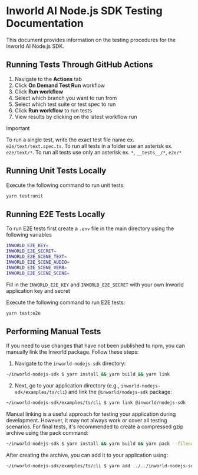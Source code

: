 # Inworld AI Node.js SDK Testing Documentation

This document provides information on the testing procedures for the Inworld AI Node.js SDK.

## Running Tests Through GitHub Actions

1. Navigate to the **Actions** tab
2. Click **On Demand Test Run** workflow
3. Click **Run workflow**
4. Select which branch you want to run from
5. Select which test suite or test spec to run
6. Click **Run workflow** to run tests
7. View results by clicking on the latest workflow run
> [!IMPORTANT]
> To run a single test, write the exact test file name ex. `e2e/text/text.spec.ts`.
> To run all tests in a folder use an asterisk ex. `e2e/text/*`.
> To run all tests use only an asterisk ex. `*`, `__tests__/*`, `e2e/*`

## Running Unit Tests Locally

Execute the following command to run unit tests:

```sh
yarn test:unit
```

## Running E2E Tests Locally

To run E2E tests first create a `.env` file in the main directory using the following variables

```sh
INWORLD_E2E_KEY=
INWORLD_E2E_SECRET=
INWORLD_E2E_SCENE_TEXT=
INWORLD_E2E_SCENE_AUDIO=
INWORLD_E2E_SCENE_VERB=
INWORLD_E2E_SCENE_SCENE=
```

Fill in the `INWORLD_E2E_KEY` and `INWORLD_E2E_SECRET` with your own Inworld application key and secret

Execute the following command to run E2E tests:

```sh
yarn test:e2e
```

## Performing Manual Tests

If you need to use changes that have not been published to npm, you can manually link the Inworld package. Follow these steps:

1. Navigate to the `inworld-nodejs-sdk` directory:
   
```sh
~/inworld-nodejs-sdk $ yarn install && yarn build && yarn link
```

2. Next, go to your application directory (e.g., `inworld-nodejs-sdk/examples/ts/cli`) and link the `@inworld/nodejs-sdk` package:

```sh
~/inworld-nodejs-sdk/examples/ts/cli $ yarn link @inworld/nodejs-sdk
```

Manual linking is a useful approach for testing your application during development. However, it may not always work or cover all testing scenarios. For final tests, it's recommended to create a compressed gzip archive using the pack command:

```sh
~/inworld-nodejs-sdk $ yarn install && yarn build && yarn pack --filename inworld-nodejs-sdk-test.tgz
```

After creating the archive, you can add it to your application using:

```sh
~/inworld-nodejs-sdk/examples/ts/cli $ yarn add ../../inworld-nodejs-sdk-test.tgz
```
